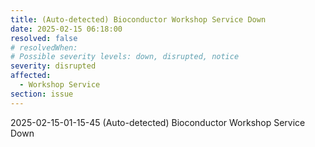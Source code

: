 ```yaml
---
title: (Auto-detected) Bioconductor Workshop Service Down
date: 2025-02-15 06:18:00
resolved: false
# resolvedWhen: 
# Possible severity levels: down, disrupted, notice
severity: disrupted
affected:
  - Workshop Service
section: issue
---
```


2025-02-15-01-15-45 (Auto-detected) Bioconductor Workshop Service Down

